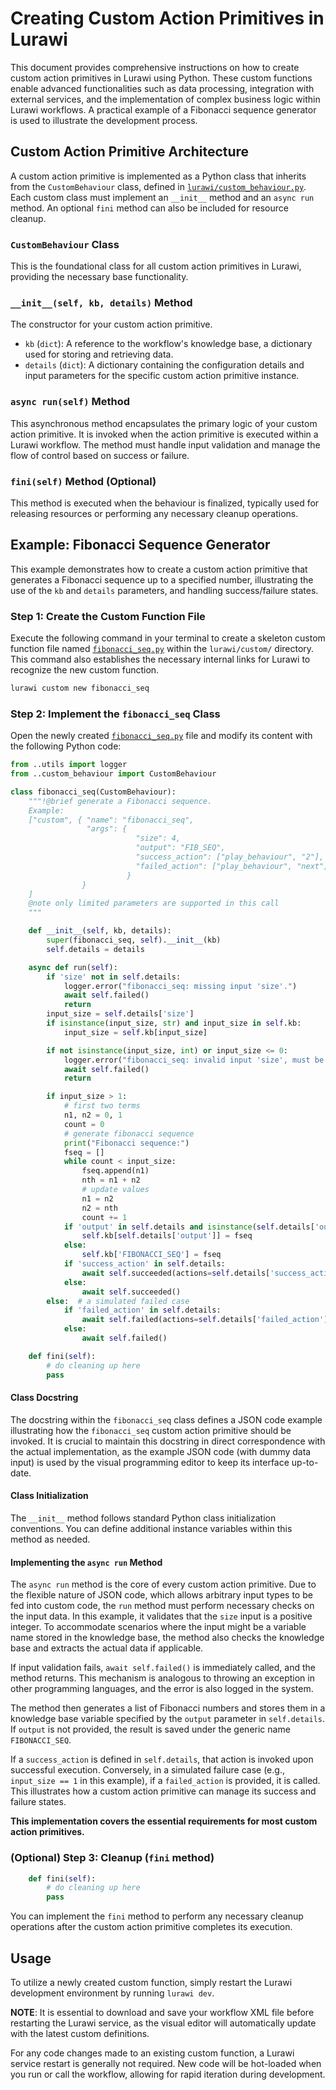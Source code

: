 # Creating Custom Action Primitives in Lurawi

This document provides comprehensive instructions on how to create custom action primitives in Lurawi using Python. These custom functions enable advanced functionalities such as data processing, integration with external services, and the implementation of complex business logic within Lurawi workflows. A practical example of a Fibonacci sequence generator is used to illustrate the development process.

## Custom Action Primitive Architecture

A custom action primitive is implemented as a Python class that inherits from the `CustomBehaviour` class, defined in [`lurawi/custom_behaviour.py`](lurawi/custom_behaviour.py). Each custom class must implement an `__init__` method and an `async run` method. An optional `fini` method can also be included for resource cleanup.

### `CustomBehaviour` Class

This is the foundational class for all custom action primitives in Lurawi, providing the necessary base functionality.

### `__init__(self, kb, details)` Method

The constructor for your custom action primitive.

*   `kb` (`dict`): A reference to the workflow's knowledge base, a dictionary used for storing and retrieving data.
*   `details` (`dict`): A dictionary containing the configuration details and input parameters for the specific custom action primitive instance.

### `async run(self)` Method

This asynchronous method encapsulates the primary logic of your custom action primitive. It is invoked when the action primitive is executed within a Lurawi workflow. The method must handle input validation and manage the flow of control based on success or failure.

### `fini(self)` Method (Optional)

This method is executed when the behaviour is finalized, typically used for releasing resources or performing any necessary cleanup operations.

## Example: Fibonacci Sequence Generator

This example demonstrates how to create a custom action primitive that generates a Fibonacci sequence up to a specified number, illustrating the use of the `kb` and `details` parameters, and handling success/failure states.

### Step 1: Create the Custom Function File

Execute the following command in your terminal to create a skeleton custom function file named [`fibonacci_seq.py`](lurawi/custom/fibonacci_seq.py) within the `lurawi/custom/` directory. This command also establishes the necessary internal links for Lurawi to recognize the new custom function.

```bash
lurawi custom new fibonacci_seq
```

### Step 2: Implement the `fibonacci_seq` Class

Open the newly created [`fibonacci_seq.py`](lurawi/custom/fibonacci_seq.py) file and modify its content with the following Python code:

```python
from ..utils import logger
from ..custom_behaviour import CustomBehaviour

class fibonacci_seq(CustomBehaviour):
    """!@brief generate a Fibonacci sequence.
    Example:
    ["custom", { "name": "fibonacci_seq",
                 "args": {
                            "size": 4,
                            "output": "FIB_SEQ",
                            "success_action": ["play_behaviour", "2"],
                            "failed_action": ["play_behaviour", "next"]
                          }
                }
    ]
    @note only limited parameters are supported in this call
    """

    def __init__(self, kb, details):
        super(fibonacci_seq, self).__init__(kb)
        self.details = details

    async def run(self):
        if 'size' not in self.details:
            logger.error("fibonacci_seq: missing input 'size'.")
            await self.failed()
            return
        input_size = self.details['size']
        if isinstance(input_size, str) and input_size in self.kb:
            input_size = self.kb[input_size]

        if not isinstance(input_size, int) or input_size <= 0:
            logger.error("fibonacci_seq: invalid input 'size', must be a +ve integer.")
            await self.failed()
            return

        if input_size > 1:
            # first two terms
            n1, n2 = 0, 1
            count = 0
            # generate fibonacci sequence
            print("Fibonacci sequence:")
            fseq = []
            while count < input_size:
                fseq.append(n1)
                nth = n1 + n2
                # update values
                n1 = n2
                n2 = nth
                count += 1
            if 'output' in self.details and isinstance(self.details['output'], str):
                self.kb[self.details['output']] = fseq
            else:
                self.kb['FIBONACCI_SEQ'] = fseq
            if 'success_action' in self.details:
                await self.succeeded(actions=self.details['success_action'])
            else:
                await self.succeeded()
        else:  # a simulated failed case
            if 'failed_action' in self.details:
                await self.failed(actions=self.details['failed_action'])
            else:
                await self.failed()

    def fini(self):
        # do cleaning up here
        pass
```

#### Class Docstring

The docstring within the `fibonacci_seq` class defines a JSON code example illustrating how the `fibonacci_seq` custom action primitive should be invoked. It is crucial to maintain this docstring in direct correspondence with the actual implementation, as the example JSON code (with dummy data input) is used by the visual programming editor to keep its interface up-to-date.

#### Class Initialization

The `__init__` method follows standard Python class initialization conventions. You can define additional instance variables within this method as needed.

#### Implementing the `async run` Method

The `async run` method is the core of every custom action primitive. Due to the flexible nature of JSON code, which allows arbitrary input types to be fed into custom code, the `run` method must perform necessary checks on the input data. In this example, it validates that the `size` input is a positive integer. To accommodate scenarios where the input might be a variable name stored in the knowledge base, the method also checks the knowledge base and extracts the actual data if applicable.

If input validation fails, `await self.failed()` is immediately called, and the method returns. This mechanism is analogous to throwing an exception in other programming languages, and the error is also logged in the system.

The method then generates a list of Fibonacci numbers and stores them in a knowledge base variable specified by the `output` parameter in `self.details`. If `output` is not provided, the result is saved under the generic name `FIBONACCI_SEQ`.

If a `success_action` is defined in `self.details`, that action is invoked upon successful execution. Conversely, in a simulated failure case (e.g., `input_size == 1` in this example), if a `failed_action` is provided, it is called. This illustrates how a custom action primitive can manage its success and failure states.

**This implementation covers the essential requirements for most custom action primitives.**

### (Optional) Step 3: Cleanup (`fini` method)

```python
    def fini(self):
        # do cleaning up here
        pass
```
You can implement the `fini` method to perform any necessary cleanup operations after the custom action primitive completes its execution.

## Usage

To utilize a newly created custom function, simply restart the Lurawi development environment by running `lurawi dev`.

**NOTE**: It is essential to download and save your workflow XML file before restarting the Lurawi service, as the visual editor will automatically update with the latest custom definitions.

For any code changes made to an existing custom function, a Lurawi service restart is generally not required. New code will be hot-loaded when you run or call the workflow, allowing for rapid iteration during development.
